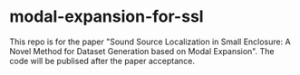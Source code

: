 # modal-expansion-for-ssl
This repo is for the paper "Sound Source Localization in Small Enclosure: A Novel Method for Dataset Generation based on Modal Expansion". The code will be publised after the paper acceptance.
